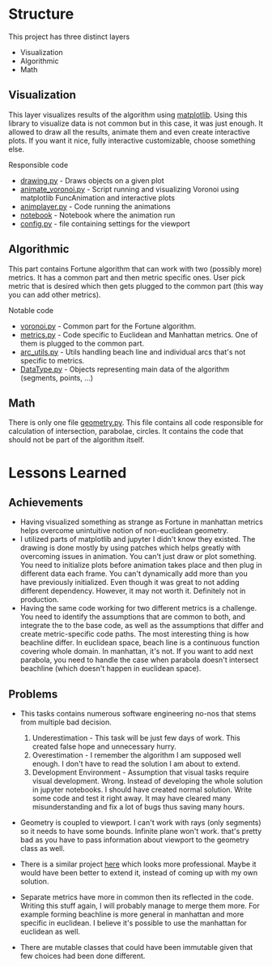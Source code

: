 # Structure

This project has three distinct layers
- Visualization
- Algorithmic
- Math

## Visualization

This layer visualizes results of the algorithm using [matplotlib](matplotlib.org). Using this library to visualize data is not common but in this case, it was just enough. It allowed to draw all the results, animate them and even create interactive plots. If you want it nice, fully interactive customizable, choose something else. 

Responsible code
- [drawing.py](../drawing.py) - Draws objects on a given plot
- [animate_voronoi.py](../animate_voronoi.py) - Script running and visualizing Voronoi using matplotlib FuncAnimation and interactive plots
- [animplayer.py](../animplayer.py) - Code running the animations
- [notebook](../notebooks/fortune-visualisation.ipynb) - Notebook where the animation run
- [config.py](../config.py) - file containing settings for the viewport
  
## Algorithmic

This part contains Fortune algorithm that can work with two (possibly more) metrics. It has a common part and then metric specific ones. User pick metric that is desired which then gets plugged to the common part (this way you can add other metrics). 

Notable code
- [voronoi.py](../voronoi.py) - Common part for the Fortune algorithm.
- [metrics.py](../metrics.py) - Code specific to Euclidean and Manhattan metrics. One of them is plugged to the common part.
- [arc_utils.py](../arc_utils.py) - Utils handling beach line and individual arcs that's not specific to metrics. 
- [DataType.py](../DataType.py) - Objects representing main data of the algorithm (segments, points, ...)

## Math

There is only one file [geometry.py](../geometry.py). This file contains all code responsible for calculation of intersection, parabolae, circles. It contains the code that should not be part of the algorithm itself. 


# Lessons Learned

## Achievements

- Having visualized something as strange as Fortune in manhattan metrics helps overcome unintuitive notion of non-euclidean geometry.
- I utilized parts of matplotlib and jupyter I didn't know they existed. The drawing is done mostly by using patches which helps greatly with overcoming issues in animation. You can't just draw or plot something. You need to initialize plots before animation takes place and then plug in different data each frame. You can't dynamically add more than you have previously initialized. Even though it was great to not adding different dependency. However, it may not worth it. Definitely not in production.
- Having the same code working for two different metrics is a challenge. You need to identify the assumptions that are common to both, and integrate the to the base code, as well as the assumptions that differ and create metric-specific code paths. The most interesting thing is how beachline differ. In euclidean space, beach line is a continuous function covering whole domain. In manhattan, it's not. If you want to add next parabola, you need to handle the case when parabola doesn't intersect beachline (which doesn't happen in euclidean space).

## Problems

- This tasks contains numerous software engineering no-nos that stems from multiple bad decision.

  1. Underestimation - This task will be just few days of work. This created false hope and unnecessary hurry.
  2. Overestimation - I remember the algorithm I am supposed well enough. I don't have to read the solution I am about to extend.
  3. Development Environment - Assumption that visual tasks require visual development. Wrong. Instead of developing the whole solution in jupyter notebooks. I should have created normal solution. Write some code and test it right away. It may have cleared many misunderstanding and fix a lot of bugs thus saving many hours.

- Geometry is coupled to viewport. I can't work with rays (only segments) so it needs to have some bounds. Infinite plane won't work. that's pretty bad as you have to pass information about viewport to the geometry class as well.

- There is a similar project [here](https://github.com/Yatoom/foronoi) which looks more professional. Maybe it would have been better to extend it, instead of coming up with my own solution.

- Separate metrics have more in common then its reflected in the code. Writing this stuff again, I will probably manage to merge them more. For example forming beachline is more general in manhattan and more specific in euclidean. I believe it's possible to use the manhattan for euclidean as well. 

- There are mutable classes that could have been immutable given that few choices had been done different.